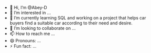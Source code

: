 - 👋 Hi, I’m @Abey-D
- 👀 I’m interested in ...
- 🌱 I’m currently learning SQL and working on a project that helps car buyers find a suitable car according to their need and desire.
- 💞️ I’m looking to collaborate on ...
- 📫 How to reach me ...
- 😄 Pronouns: ...
- ⚡ Fun fact: ...

<!---
Abey-D/Abey-D is a ✨ special ✨ repository because its `README.md` (this file) appears on your GitHub profile.
You can click the Preview link to take a look at your changes.
--->
